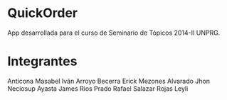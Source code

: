 # QuickOrder
App desarrollada para el curso de Seminario de Tópicos 2014-II UNPRG.

# Integrantes

Anticona Masabel Iván
Arroyo Becerra Erick
Mezones Alvarado Jhon
Neciosup Ayasta James
Rios Prado Rafael
Salazar Rojas Leyli
